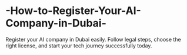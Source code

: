 # -How-to-Register-Your-AI-Company-in-Dubai-
Register your AI company in Dubai easily. Follow legal steps, choose the right license, and start your tech journey successfully today.

